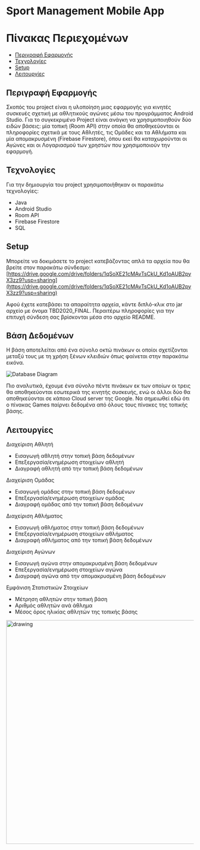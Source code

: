 # Sport Management Mobile App

Πίνακας Περιεχομένων
=================
* [Περιγραφή Εφαρμογής](#περιγραφή-εφαρμογής)
* [Τεχνολογίες](#τεχνολογίες)
* [Setup](#setup)
* [Λειτουργίες](#λειτουργίες)

## Περιγραφή Εφαρμογής
Σκοπός τοu project είναι η υλοποίηση μιας εφαρμογής για κινητές συσκευές σχετική με αθλητικούς αγώνες μέσω του προγράμματος Android Studio. Για το συγκεκριμένο Project είναι ανάγκη να χρησιμοποιηθούν δύο ειδών βάσεις: μία τοπική (Room API) στην οποία θα αποθηκεύονται οι πληροφορίες σχετικά με τους Αθλητές, τις Ομάδες και τα Αθλήματα και μία απομακρυσμένη (Firebase Firestore), όπου εκεί θα καταχωρούνται οι Αγώνες και οι Λογαριασμού των χρηστών που χρησιμοποιούν την εφαρμογή.

## Τεχνολογίες
Για την δημιουργία του project χρησιμοποιήθηκαν οι παρακάτω τεχνολογίες:
- Java
- Android Studio
- Room API
- Firebase Firestore
- SQL

## Setup
Μπορείτε να δοκιμάσετε το project κατεβάζοντας απλά τα αρχεία που θα βρείτε στον παρακάτω σύνδεσμο:
[https://drive.google.com/drive/folders/1qSoXE21cMAvTsCkU_Kd1oAUB2pyX3zz9?usp=sharing](https://drive.google.com/drive/folders/1qSoXE21cMAvTsCkU_Kd1oAUB2pyX3zz9?usp=sharing)

Αφού έχετε κατεβάσει τα απαραίτητα αρχεία, κάντε διπλό-κλικ στο jar αρχείο με όνομα TBD2020_FINAL. Περαιτέρω πληροφορίες για την επιτυχή σύνδεση σας βρίσκονται μέσα στο αρχείο README.

## Βάση Δεδομένων
Η βάση αποτελείται από ένα σύνολο οκτώ πινάκων οι οποίοι σχετίζονται μεταξύ τους με τη χρήση ξένων κλειδιών όπως φαίνεται στην παρακάτω εικόνα.


![Database Diagram](https://user-images.githubusercontent.com/73292440/134400105-bb5b040d-0687-437e-9ff1-42801c3a875d.png)

Πιο αναλυτικά, έχουμε ένα σύνολο πέντε πινάκων εκ των οποίων οι τρεις θα αποθηκεύονται εσωτερικά της κινητής συσκευής, ενώ οι άλλοι δύο θα αποθηκεύονται σε κάποιο Cloud server της Google. Να σημειωθεί εδώ ότι ο πίνακας Games παίρνει δεδομένα από όλους τους πίνακες της τοπικής βάσης.

## Λειτουργίες
Διαχείριση Αθλητή
- Εισαγωγή αθλητή στην τοπική βάση δεδομένων
- Επεξεργασία/ενημέρωση στοιχείων αθλητή
- Διαγραφή αθλητή από την τοπική βάση δεδομένων

 
Διαχείριση Ομάδας
- Εισαγωγή ομάδας στην τοπική βάση δεδομένων 
- Επεξεργασία/ενημέρωση στοιχείων ομάδας
- Διαγραφή ομάδας από την τοπική βάση δεδομένων


Διαχείριση Αθλήματος
- Εισαγωγή αθλήματος στην τοπική βάση δεδομένων 
- Επεξεργασία/ενημέρωση στοιχείων αθλήματος 
- Διαγραφή αθλήματος από την τοπική βάση δεδομένων

Διαχείριση Αγώνων
- Εισαγωγή αγώνα στην απομακρυσμένη βάση δεδομένων 
- Επεξεργασία/ενημέρωση στοιχείων αγώνα
- Διαγραφή αγώνα από την απομακρυσμένη βάση δεδομένων


Εμφάνιση Στατιστικών Στοιχείων
- Μέτρηση αθλητών στην τοπική βάση
- Αριθμός αθλητών ανά άθλημα
- Μέσος όρος ηλικίας αθλητών της τοπικής βάσης



<img src="https://user-images.githubusercontent.com/73292440/124302250-9dc64d80-db69-11eb-9cbc-7721ea3faeb0.gif" alt="drawing" width="600"/>

